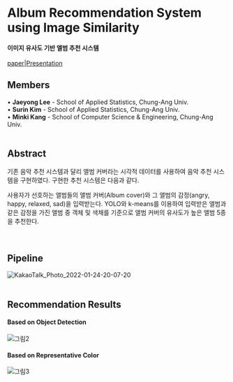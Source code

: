# Album Recommendation System using Image Similarity

**이미지 유사도 기반 앨범 추천 시스템**
<br/>
<br/>
[paper](https://github.com/CUAI-CAU/RecommendByAlbumCovers/blob/main/2022CUAI_winter%20%EC%9D%B4%EB%AF%B8%EC%A7%80%EC%9C%A0%EC%82%AC%EB%8F%84%20%EA%B8%B0%EB%B0%98%20%EC%95%A8%EB%B2%94%20%EC%B6%94%EC%B2%9C%20%EC%8B%9C%EC%8A%A4%ED%85%9C_paper.docx?raw=true)|[Presentation](https://github.com/CUAI-CAU/RecommendByAlbumCovers/blob/main/2022CUAI_winter%20%EC%9D%B4%EB%AF%B8%EC%A7%80%EC%9C%A0%EC%82%AC%EB%8F%84%20%EA%B8%B0%EB%B0%98%20%EC%95%A8%EB%B2%94%20%EC%B6%94%EC%B2%9C%20%EC%8B%9C%EC%8A%A4%ED%85%9C_%EB%B0%9C%ED%91%9C%EC%9E%90%EB%A3%8C.pptx?raw=true)

## Members

• **Jaeyong Lee** - School of Applied Statistics, Chung-Ang Univ.   
• **Surin Kim** - School of Applied Statistics, Chung-Ang Univ.   
• **Minki Kang** - School of Computer Science & Engineering, Chung-Ang Univ. 
<br/>
<br/>


## Abstract

기존 음악 추천 시스템과 달리 앨범 커버라는 시각적 데이터를 사용하여 음악 추천 시스템을 구현하였다. 구현한 추천 시스템은 다음과 같다.  

사용자가 선호하는 앨범들의 앨범 커버(Album cover)와 그 앨범의 감정(angry, happy, relaxed, sad)을 입력받는다. YOLO와 k-means를 이용하여 입력받은 앨범과 같은 감정을 가진 앨범 중 객체 및 색채를 기준으로 앨범 커버의 유사도가 높은 앨범 5종을 추천한다.  
<br/>
<br/>


## Pipeline

![KakaoTalk_Photo_2022-01-24-20-07-20](https://user-images.githubusercontent.com/63530964/150773784-ea0755da-50a1-44b3-8dc5-34decd8b0ba3.png)
<br/>
<br/>


## Recommendation Results

#### Based on Object Detection
![그림2](https://user-images.githubusercontent.com/63530964/150704854-23e513ce-89f2-4207-b1f7-45e0f05bdfc2.png)
<br/>

#### Based on Representative Color
![그림3](https://user-images.githubusercontent.com/63530964/150704855-0de13475-2875-4cce-826b-16278367d4ac.png)
